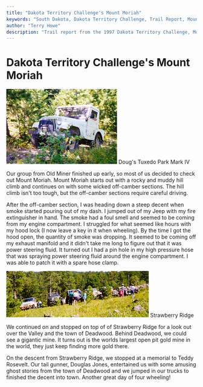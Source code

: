 ```yaml
---
title: "Dakota Territory Challenge's Mount Moriah"
keywords: "South Dakota, Dakota Territory Challenge, Trail Report, Mount Moriah"
author: "Terry Howe"
description: "Trail report from the 1997 Dakota Territory Challenge, Mount Moriah."
---
```

# Dakota Territory Challenge's Mount Moriah

![Doug's '66 CJ-5A](../../img/terry/trail/sd9712.jpg)
Doug's Tuxedo Park Mark IV

Our group from Old Miner finished up early, so most of us decided to check out Mount Moriah. Mount Moriah starts out with a rocky and muddy hill climb and continues on with some wicked off-camber sections. The hill climb isn't too tough, but the off-camber sections require careful driving.

After the off-camber section, I was heading down a steep decent when smoke started pouring out of my dash. I jumped out of my Jeep with my fire extinguisher in hand. The smoke had a foul smell and seemed to be coming from my engine compartment. I struggled for what seemed like hours with my hood lock (I now leave a key in it when wheeling). By the time I got the hood open, the quantity of smoke was dropping. It seemed to be coming off my exhaust manifold and it didn't take me long to figure out that it was power steering fluid. It turned out I had a pin hole in my high pressure hose that was spraying power steering fluid around the engine compartment. I was able to patch it with a spare hose clamp.

[![Strawberry Ridge](../../img/terry/trail/sd9711.jpg)](../../img/terry/trail/sd9711.jpg)
Strawberry Ridge

We continued on and stopped on top of of Strawberry Ridge for a look out over the Valley and the town of Deadwood. Behind Deadwood, we could see a gigantic mine. It turns out is the worlds largest open pit gold mine in the world, they just keep finding more gold there.

On the descent from Strawberry Ridge, we stopped at a memorial to Teddy Rosevelt. Our tail gunner, Douglas Jones, entertained us with some amusing ghost stories from the town of Deadwood and we jumped in our trucks to finished the decent into town. Another great day of four wheeling!